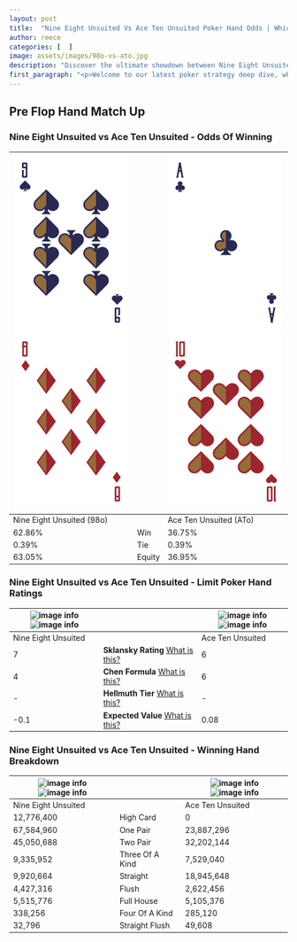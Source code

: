```yaml
---
layout: post
title:  "Nine Eight Unsuited Vs Ace Ten Unsuited Poker Hand Odds | Which Is The Better Hand In Poker? A Complete Guide"
author: reece
categories: [  ]
image: assets/images/98o-vs-ato.jpg
description: "Discover the ultimate showdown between Nine Eight Unsuited and Ace Ten Unsuited in poker! Uncover the odds, strategies, and scenarios where one hand triumphs over the other. Get ready to up your poker game with this thrilling analysis."
first_paragraph: "<p>Welcome to our latest poker strategy deep dive, where we're pitting two distinct hands against each other in a high-stakes showdown: Nine Eight Unsuited vs Ace Ten Unsuited.</p><p>In the dynamic world of poker, every decision counts, and knowing which hand holds the upper hand is key to your success at the table.</p><p>In this article, we'll dissect these two hands, explore the scenarios where one dominates the other, and equip you with the knowledge to make strategic choices that can tip the odds in your favor.</p><p>Get ready to unravel the intriguing dynamics of these poker hands and elevate your game to new heights.</p>"
---
```




[comment]: # (sp0)

## Pre Flop Hand Match Up

<div class="table hand-ratings" markdown="1"> 



### Nine Eight Unsuited vs Ace Ten Unsuited - Odds Of Winning


    
| ![image info](assets/images/hand1/9.png) ![image info](assets/images/hand1/8o.png) |  | ![image info](assets/images/hand2/a.png) ![image info](assets/images/hand2/to.png) |
| -------- | -------- | -------- |
| Nine Eight Unsuited (98o) |  | Ace Ten Unsuited (ATo) |
| 62.86% | Win | 36.75% |
| 0.39% | Tie | 0.39% |
| 63.05% | Equity | 36.95% |




[comment]: # (sp1)



### Nine Eight Unsuited vs Ace Ten Unsuited - Limit Poker Hand Ratings


    
| ![image info](https://www.riverpairs.com/assets/images/hand1/9.png) ![image info](https://www.riverpairs.com/assets/images/hand1/8o.png) |  | ![image info](https://www.riverpairs.com/assets/images/hand2/a.png) ![image info](https://www.riverpairs.com/assets/images/hand2/to.png) |
| -------- | -------- | -------- |
| Nine Eight Unsuited |  | Ace Ten Unsuited |
| 7 | **Sklansky Rating** [What is this?](/sklansky-rating-explained) | 6 |
| 4 | **Chen Formula** [What is this?](/chen-formula-explained) | 6 |
| - | **Hellmuth Tier** [What is this?](/Hellmuth-tier-explained) | - |
| -0.1 | **Expected Value** [What is this?](/expected-value-explained) | 0.08 |




[comment]: # (sp2)



### Nine Eight Unsuited vs Ace Ten Unsuited - Winning Hand Breakdown


    
| ![image info](https://www.riverpairs.com/assets/images/hand1/9.png) ![image info](https://www.riverpairs.com/assets/images/hand1/8o.png) |  | ![image info](https://www.riverpairs.com/assets/images/hand2/a.png) ![image info](https://www.riverpairs.com/assets/images/hand2/to.png) |
| -------- | -------- | -------- |
| Nine Eight Unsuited |  | Ace Ten Unsuited |
| 12,776,400 | High Card | 0 |
| 67,584,960 | One Pair | 23,887,296 |
| 45,050,688 | Two Pair | 32,202,144 |
| 9,335,952 | Three Of A Kind | 7,529,040 |
| 9,920,664 | Straight | 18,945,648 |
| 4,427,316 | Flush | 2,622,456 |
| 5,515,776 | Full House | 5,105,376 |
| 338,256 | Four Of A Kind | 285,120 |
| 32,796 | Straight Flush | 49,608 |




[comment]: # (sp3)



</div>

[comment]: # (sp4)



[comment]: # (sp5)

